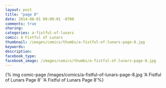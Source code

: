```yaml
---
layout: post
title: "page 8"
date: 2014-08-01 09:09:01 -0700
comments: true
sharing: 
categories: a-fistful-of-lunars
comic: A Fistful of Lunars
thumbnail: /images/comics/thumbs/a-fistful-of-lunars-page-8.jpg
keywords: 
description: 
facebook_type: 
facebook_image: /images/comics/thumbs/a-fistful-of-lunars-page-8.jpg
---
```

{% img comic-page /images/comics/a-fistful-of-lunars-page-8.jpg 'A Fistful of Lunars Page 8' 'A Fistful of Lunars Page 8'%}
